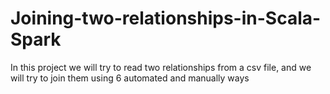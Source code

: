 # Joining-two-relationships-in-Scala-Spark
In this project we will try to read two relationships from a csv file, and we will try to join them using 6 automated and manually ways

